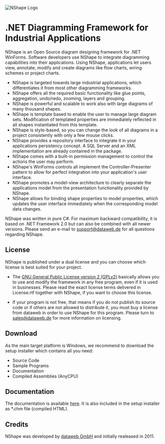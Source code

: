 ![NShape Logo](https://www.dataweb.de/logos/NShape2Logo_Big.png)
# .NET Diagramming Framework for Industrial Applications

NShape is an Open Source diagram designing framework for .NET WinForms. Software developers use NShape to integrate diagramming capabilities into their applications. Using NShape, applications let users view, annotate, modify and create diagrams like flow charts, wiring schemes or project charts.
* NShape is targeted towards large industrial applications, which differentiates it from most other diagramming frameworks.
* NShape offers all the required basic functionality like glue points, aggregation, undo/redo, zooming, layers and grouping.
* NShape is powerful and scalable to work also with large diagrams of many thousand shapes.
* NShape is template based to enable the user to manage large diagram sets. Modification of templated properties are immediately reflected in all shapes instantiated from this template.
* NShape is style-based, so you can change the look of all diagrams in a project consistently with only a few mouse clicks.
* NShape provides a repository interface to integrate it in your applications persistency concept. A SQL Server and an XML implementation are already contained in the package.
* NShape comes with a built-in permission management to control the actions the user may perform.
* NShape's WinForms controls all implement the Controller-Presenter pattern to allow for perfect integration into your application's user interface.
* NShape promotes a model-view architecture to clearly separate the applications model from the presentation functionality provided by NShape.
* NShape allows for binding shape properties to model properties, which updates the user interface immediately when the corresponding model data changes.

NShape was written in pure C#. For maximum backward compatibility, it is based on .NET Framework 2.0 but can also be combined with all newer versions.
Please send an e-mail to support@dataweb.de for all questions regarding NShape.

License
-------
NShape is published under a dual license and you can choose which license is best suited for your project.
* The [GNU General Public License version 2 (GPLv2)](http://www.gnu.org/licenses/old-licenses/gpl-2.0.en.html) basically allows you to use and modify the framework in any free program, even if it is used in businesses. 
Please read the exact license terms delivered in License.rtf together with NShape, if you want to choose this license.

* If your program is not free, that means if you do not publish its source code or if others are not allowed to distribute it, you must buy a license from dataweb in order to use NShape for this program. 
Please turn to sales@dataweb.de for more information on licensing.

Download
--------
As the main target platform is Windows, we recommend to download the setup installer which contains all you need:
* Source Code
* Sample Programs
* Documentation
* Compiled Assemblies (AnyCPU)

Documentation
-------------
The documentation is available [here](https://www.dataweb.de/en/support/documentation/nshape/index.html).
It is also included in the setup installer as *.chm file (compiled HTML).

Credits
-------
NShape was developed by [dataweb GmbH](https://www.dataweb.de) and initially realeased in 2011.
